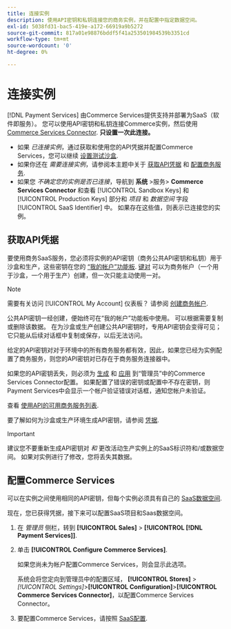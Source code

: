 ```yaml
---
title: 连接实例
description: 使用API密钥和私钥连接您的商务实例，并在配置中指定数据空间。
exl-id: 5038fd31-bac5-419e-a172-66919a9b5272
source-git-commit: 817a01e98876bddf5f41a253501984539b3351cd
workflow-type: tm+mt
source-wordcount: '0'
ht-degree: 0%

---
```


# 连接实例

[!DNL Payment Services] 由Commerce Services提供支持并部署为SaaS（软件即服务）。 您可以使用API密钥和私钥连接Commerce实例，然后使用 [Commerce Services Connector](https://experienceleague.adobe.com/docs/commerce-merchant-services/user-guides/saas.html). **只设置一次此连接。**

* 如果 *已连接实例*，通过获取和使用您的API凭据并配置Commerce Services，您可以继续 [设置测试沙盒](https://experienceleague.adobe.com/docs/commerce-merchant-services/payment-services/get-started/sandbox.html).
* 如果你还在 *需要连接实例*，请参阅本主题中关于 [获取API凭据](#obtain-api-credentials) 和 [配置商务服务](#configure-commerce-services).
* 如果您 *不确定您的实例是否已连接*，导航到 **系统** >服务> **Commerce Services Connector** 和查看 [!UICONTROL Sandbox Keys] 和 [!UICONTROL Production Keys] 部分和 *项目* 和 *数据空间* 字段 [!UICONTROL SaaS Identifier] 中。 如果存在这些值，则表示已连接您的实例。

## 获取API凭据

要使用商务SaaS服务，您必须将实例的API密钥（商务公共API密钥和私钥）用于沙盒和生产，这些密钥在您的 [“我的帐户”功能板](https://account.magento.com/customer/account/login). [键对](https://docs.magento.com/user-guide/configuration/services/saas.html) 可以为商务帐户（一个用于沙盒，一个用于生产）创建，但一次只能主动使用一对。

>[!NOTE]
>
>需要有关访问 [!UICONTROL My Account] 仪表板？ 请参阅 [创建商务帐户](https://docs.magento.com/user-guide/magento/magento-account-create.html).

公共API密钥一经创建，便始终可在“我的帐户”功能板中使用。 可以根据需要复制或删除该数据。 在为沙盒或生产创建公共API密钥时，专用API密钥会变得可见；它只能从后续对话框中复制或保存，以后无法访问。

给定的API密钥对对于环境中的所有商务服务都有效，因此，如果您已经为实例配置了商务服务，则您的API密钥对已存在于商务服务连接器中。

如果您的API密钥丢失，则必须为 [生成](https://experienceleague.adobe.com/docs/commerce-merchant-services/payment-services/get-started/connect.html#generate-an-api-key-and-private-key) 和 [应用](https://experienceleague.adobe.com/docs/commerce-merchant-services/payment-services/get-started/connect.html#configure-saas-project) 到“管理员”中的Commerce Services Connector配置。 如果配置了错误的密钥或配置中不存在密钥，则Payment Services中会显示一个帐户验证错误对话框，通知您帐户未验证。

查看 [使用API的可用商务服务列表](https://docs.magento.com/user-guide/system/saas.html#available-services).

要了解如何为沙盒或生产环境生成API密钥，请参阅 [凭据](https://experienceleague.adobe.com/docs/commerce-merchant-services/user-guides/saas.html#apikey).

>[!IMPORTANT]
>建议您不要重新生成API密钥对 *和* 更改活动生产实例上的SaaS标识符和/或数据空间。 如果对实例进行了修改，您将丢失其数据。

## 配置Commerce Services

可以在实例之间使用相同的API密钥，但每个实例必须具有自己的 [SaaS数据空间](https://experienceleague.adobe.com/docs/commerce-merchant-services/user-guides/saas.html#saasenv).

现在，您已获得凭据，接下来可以配置SaaS项目和Saas数据空间。

1. 在 _管理员_ 侧栏，转到 **[!UICONTROL Sales]** > **[!UICONTROL [!DNL Payment Services]]**.
1. 单击 **[!UICONTROL Configure Commerce Services]**.

   如果您尚未为帐户配置Commerce Services，则会显示此选项。

   系统会将您定向到管理员中的配置区域， **[!UICONTROL Stores]** > _[!UICONTROL Settings]_>**[!UICONTROL Configuration]**>**[!UICONTROL Commerce Services Connector]**，以配置Commerce Services Connector。

1. 要配置Commerce Services，请按照 [SaaS配置](https://experienceleague.adobe.com/docs/commerce-merchant-services/user-guides/integration-services/saas.html#saasenv).
